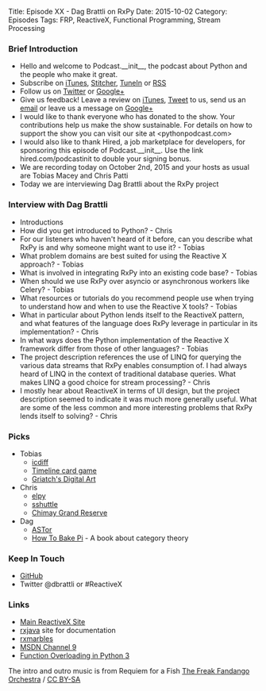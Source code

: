 Title: Episode XX - Dag Brattli on RxPy
Date: 2015-10-02
Category: Episodes
Tags: FRP, ReactiveX, Functional Programming, Stream Processing

### Brief Introduction
- Hello and welcome to Podcast.\_\_init\_\_, the podcast about Python and the people who make it great.
- Subscribe on [iTunes](https://itunes.apple.com/us/podcast/podcast.-init/id981834425?mt=2&uo=6&at=&ct=), [Stitcher](http://www.stitcher.com/s?fid=64838&refid=stpr), [TuneIn](http://tunein.com/embed/follow/p726240/#) or [RSS](http://podcastinit.podbean.com/feed/)
- Follow us on [Twitter](https://twitter.com/Podcast__init__) or [Google+](https://plus.google.com/+Podcastinit-the-python-podcast)
- Give us feedback! Leave a review on [iTunes](https://itunes.apple.com/us/podcast/podcast.-init/id981834425?mt=2&uo=6&at=&ct=), [Tweet](https://twitter.com/Podcast__init__) to us, send us an [email](mailto:hosts@podcastinit.com) or leave us a message on [Google+](https://plus.google.com/+Podcastinit-the-python-podcast)
- I would like to thank everyone who has donated to the show. Your contributions help us make the show sustainable. For details on how to support the show you can visit our site at <pythonpodcast.com>
- I would also like to thank Hired, a job marketplace for developers, for sponsoring this episode of Podcast.\_\_init\_\_. Use the link hired.com/podcastinit to double your signing bonus.
- We are recording today on October 2nd, 2015 and your hosts as usual are Tobias Macey and Chris Patti
- Today we are interviewing Dag Brattli about the RxPy project

### Interview with Dag Brattli
- Introductions
- How did you get introduced to Python? - Chris
- For our listeners who haven't heard of it before, can you describe what RxPy is and why someone might want to use it? - Tobias
- What problem domains are best suited for using the Reactive X approach? - Tobias
- What is involved in integrating RxPy into an existing code base? - Tobias
- When should we use RxPy over asyncio or asynchronous workers like Celery? - Tobias
- What resources or tutorials do you recommend people use when trying to understand how and when to use the Reactive X tools? - Tobias
- What in particular about Python lends itself to the ReactiveX pattern, and what features of the language does RxPy leverage in particular in its implementation? - Chris
- In what ways does the Python implementation of the Reactive X framework differ from those of other languages? - Tobias
- The project description references the use of LINQ for querying the various data streams that RxPy enables consumption of. I had always heard of LINQ in the context of traditional database queries. What makes LINQ a good choice for stream processing? - Chris
- I mostly hear about ReactiveX in terms of UI design, but the project description seemed to indicate it was much more generally useful. What are some of the less common and more interesting problems that RxPy lends itself to solving? - Chris

### Picks
- Tobias
  - [icdiff](https://github.com/jeffkaufman/icdiff)
  - [Timeline card game](http://www.amazon.com/Asmodee-TIM01USASM-Timeline/dp/B005N57CNU)
  - [Griatch's Digital Art](http://griatch-art.deviantart.com/)
- Chris
  - [elpy](https://github.com/jorgenschaefer/elpy)
  - [sshuttle](https://github.com/apenwarr/sshuttle)
  - [Chimay Grand Reserve](http://www.beeradvocate.com/beer/profile/215/2512/)
- Dag
  - [ASTor](https://github.com/berkerpeksag/astor)
  - [How To Bake Pi](http://amzn.to/1OM3XDl) - A book about category theory
  
### Keep In Touch
- [GitHub](https://github.com/dbrattli)
- Twitter @dbrattli or #ReactiveX

### Links
- [Main ReactiveX Site](http://reactivex.io/)
- [rxjava](https://github.com/ReactiveX/RxJava) site for documentation
- [rxmarbles](http://rxmarbles.com/)
- [MSDN Channel 9](https://channel9.msdn.com/tags/rx/)
- [Function Overloading in Python 3](https://github.com/bintoro/overloading.py)

The intro and outro music is from Requiem for a Fish [The Freak Fandango Orchestra](http://freemusicarchive.org/music/The_Freak_Fandango_Orchestra/) / [CC BY-SA](http://creativecommons.org/licenses/by-sa/3.0/)

